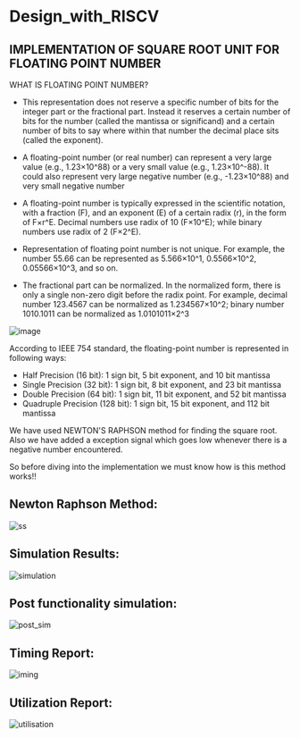 # Design_with_RISCV
## IMPLEMENTATION OF SQUARE ROOT UNIT FOR FLOATING POINT NUMBER

WHAT IS FLOATING POINT NUMBER?

- This representation does not reserve a specific number of bits for the integer part or
the fractional part. Instead it reserves a certain number of bits for the number (called
the mantissa or significand) and a certain number of bits to say where within that
number the decimal place sits (called the exponent).
- A floating-point number (or real number) can represent a very large value (e.g.,
1.23×10^88) or a very small value (e.g., 1.23×10^-88). It could also represent very
large negative number (e.g., -1.23×10^88) and very small negative number

- A floating-point number is typically expressed in the scientific notation, with a fraction
(F), and an exponent (E) of a certain radix (r), in the form of F×r^E. Decimal numbers
use radix of 10 (F×10^E); while binary numbers use radix of 2 (F×2^E).
- Representation of floating point number is not unique. For example, the number 55.66
can be represented as 5.566×10^1, 0.5566×10^2, 0.05566×10^3, and so on.
 
 - The fractional part can be normalized. In the normalized form, there is only a single
non-zero digit before the radix point. For example, decimal number 123.4567 can be
normalized as 1.234567×10^2; binary number 1010.1011 can be normalized as
1.0101011×2^3

![image](https://github.com/shivi2207sahay/Design_with_RISCV/assets/141152904/ed4af433-3e34-4be9-bc16-18952d361f18)

According to IEEE 754 standard, the floating-point number is represented in following
ways:

- Half Precision (16 bit): 1 sign bit, 5 bit exponent, and 10 bit mantissa
- Single Precision (32 bit): 1 sign bit, 8 bit exponent, and 23 bit mantissa
- Double Precision (64 bit): 1 sign bit, 11 bit exponent, and 52 bit mantissa
- Quadruple Precision (128 bit): 1 sign bit, 15 bit exponent, and 112 bit mantissa

We have used NEWTON'S RAPHSON method for finding the square root. Also we have added a exception signal which goes low whenever there is a negative number encountered.

So before diving into the implementation we must know how is this method works!!

## Newton Raphson Method:


![ss](https://github.com/shivi2207sahay/Design_with_RISCV/assets/141152904/b5b5769b-8e02-4ae4-8a33-9657432cc92a)





## Simulation Results:

![simulation](https://github.com/shivi2207sahay/Design_with_RISCV/assets/141152904/88b562a1-7000-4bfe-88d1-5edfb17905f7)

## Post functionality simulation:

![post_sim](https://github.com/shivi2207sahay/Design_with_RISCV/assets/141152904/fd67a5fd-f0e9-44ae-95c6-7d148f6e23d7)

## Timing Report:
![iming](https://github.com/shivi2207sahay/Design_with_RISCV/assets/141152904/263a95db-cb0c-4c76-92d8-8a7265aba2e3)


## Utilization Report:


![utilisation](https://github.com/shivi2207sahay/Design_with_RISCV/assets/141152904/ee5ff6da-af8e-4cd2-b54e-91fa623c974f)




